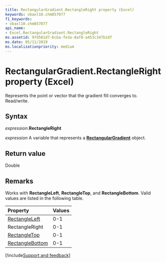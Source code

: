 ```yaml
---
title: RectangularGradient.RectangleRight property (Excel)
keywords: vbaxl10.chm857077
f1_keywords:
- vbaxl10.chm857077
api_name:
- Excel.RectangularGradient.RectangleRight
ms.assetid: 97d581d7-6cba-fe3a-8af8-a453c347b1df
ms.date: 05/11/2019
ms.localizationpriority: medium
---
```



# RectangularGradient.RectangleRight property (Excel)

Represents the point or vector that the gradient fill converges to. Read/write.


## Syntax

_expression_.**RectangleRight**

_expression_ A variable that represents a **[RectangularGradient](Excel.RectangularGradient.md)** object.


## Return value

Double


## Remarks

Works with **RectangleLeft**, **RectangleTop**, and **RectangleBottom**. Valid values are listed in the following table.

|Property|Values|
|:-----|:-----|
|[RectangleLeft](Excel.RectangularGradient.RectangleLeft.md)|0-1|
|RectangleRight|0-1|
|[RectangleTop](Excel.RectangularGradient.RectangleTop.md)|0-1|
|[RectangleBottom](Excel.RectangularGradient.RectangleBottom.md)|0-1|



[!include[Support and feedback](~/includes/feedback-boilerplate.md)]